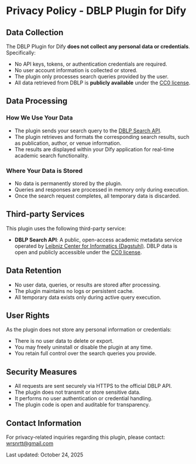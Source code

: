 # Privacy Policy - DBLP Plugin for Dify

## Data Collection

The DBLP Plugin for Dify **does not collect any personal data or credentials**.
Specifically:

* No API keys, tokens, or authentication credentials are required.
* No user account information is collected or stored.
* The plugin only processes search queries provided by the user.
* All data retrieved from DBLP is **publicly available** under the [CC0 license](https://creativecommons.org/publicdomain/zero/1.0/).

## Data Processing

### How We Use Your Data

* The plugin sends your search query to the [DBLP Search API](https://dblp.org/faq/How+to+use+the+dblp+search+API.html).
* The plugin retrieves and formats the corresponding search results, such as publication, author, or venue information.
* The results are displayed within your Dify application for real-time academic search functionality.

### Where Your Data is Stored

* No data is permanently stored by the plugin.
* Queries and responses are processed in memory only during execution.
* Once the search request completes, all temporary data is discarded.

## Third-party Services

This plugin uses the following third-party service:

* **DBLP Search API**: A public, open-access academic metadata service operated by [Leibniz Center for Informatics (Dagstuhl)](https://www.dagstuhl.de/en/).
  DBLP data is open and publicly accessible under the [CC0 license](https://creativecommons.org/publicdomain/zero/1.0/).

## Data Retention

* No user data, queries, or results are stored after processing.
* The plugin maintains no logs or persistent cache.
* All temporary data exists only during active query execution.

## User Rights

As the plugin does not store any personal information or credentials:

* There is no user data to delete or export.
* You may freely uninstall or disable the plugin at any time.
* You retain full control over the search queries you provide.

## Security Measures

* All requests are sent securely via HTTPS to the official DBLP API.
* The plugin does not transmit or store sensitive data.
* It performs no user authentication or credential handling.
* The plugin code is open and auditable for transparency.

## Contact Information

For privacy-related inquiries regarding this plugin, please contact:
[wrsnrtt@gmail.com](mailto:wrsnrtt@gmail.com)

Last updated: October 24, 2025
